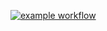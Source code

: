 [![example workflow](https://github.com/LostCupcake/hexlet_pytest-/workflows/hello-world.yml/badge.svg)](https://github.com/LostCupcake/hexlet_pytest-/actions)

